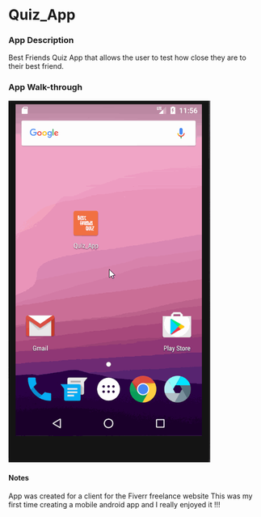 # Quiz_App

### App Description
Best Friends Quiz App that allows the user to test how close they are to their best friend.

### App Walk-through

  ![](quizApp2.gif)




#### Notes

App was created for a client for the Fiverr freelance website
This was my first time creating a mobile android app and I really enjoyed it !!!



